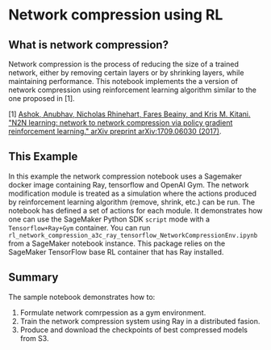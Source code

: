 # Network compression using RL

## What is network compression?

Network compression is the process of reducing the size of a trained network, either by removing certain layers or by shrinking layers, while maintaining performance. This notebook implements the a version of network compression using reinforcement learning algorithm similar to the one proposed in [1].

[1] [Ashok, Anubhav, Nicholas Rhinehart, Fares Beainy, and Kris M. Kitani. "N2N learning: network to network compression via policy gradient reinforcement learning." arXiv preprint arXiv:1709.06030 (2017)]([https://arxiv.org/abs/1709.06030]).

## This Example

In this example the network compression notebook uses a Sagemaker docker image containing Ray, tensorflow and OpenAI Gym. The network modification module is
treated as a simulation where the actions produced by reinforcement learning algorithm (remove, shrink, etc.) can be run. The notebook has defined a set of actions for each module. It
demonstrates how one can use the SageMaker Python SDK `script` mode with a `Tensorflow+Ray+Gym` container. You can run
`rl_network_compression_a3c_ray_tensorflow_NetworkCompressionEnv.ipynb` from a SageMaker notebook instance. 
This package relies on the SageMaker TensorFlow base RL container that has Ray installed.

## Summary

The sample notebook demonstrates how to:

 1. Formulate network comrpession as a gym environment.
 2. Train the network compression system using Ray in a distributed fasion. 
 3. Produce and download the checkpoints of best compressed models from S3.
